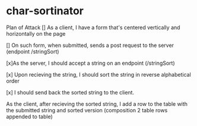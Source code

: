 # char-sortinator

Plan of Attack
[] As a client, I have a form that's centered vertically and horizontally on the page

[] On such form, when submitted, sends a post request to the server (endpoint /stringSort)

[x]As the server, I should accept a string on an endpoint (/stringSort) 

  [x] Upon recieving the string, I should sort the string in reverse alphabetical order
  
  [x] I should send back the sorted string to the client.

As the client, after recieving the sorted string, I add a row to the table with the submitted string and sorted version (composition 2 table rows appended to table)

